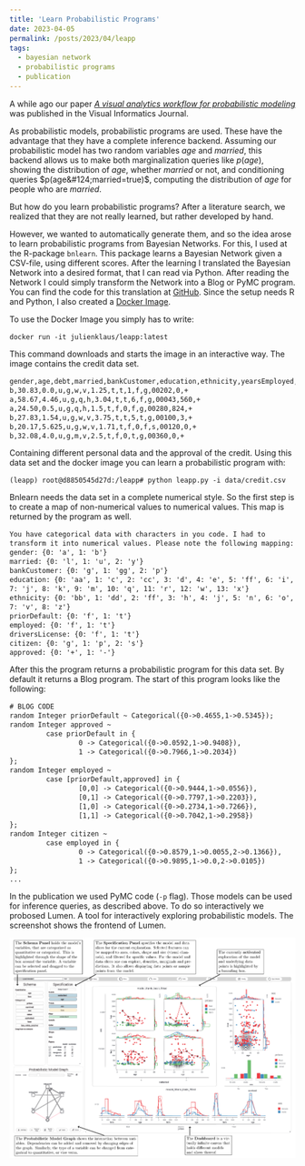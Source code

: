 ```yaml
---
title: 'Learn Probabilistic Programs'
date: 2023-04-05
permalink: /posts/2023/04/leapp
tags:
  - bayesian network
  - probabilistic programs
  - publication
---
```


A while ago our paper _[A visual analytics workflow for probabilistic modeling](https://www.sciencedirect.com/science/article/pii/S2468502X23000153)_ was published in the Visual Informatics Journal.

As probabilistic models, probabilistic programs are used. These have the advantage that they have a complete inference backend. Assuming our probabilistic model has two random variables $age$ and $married$, this backend allows us to make both marginalization queries like $p(age)$, showing the distribution of $age$, whether $married$ or not, and conditioning queries $p(age&#124;married=true)$, computing the distribution of $age$ for people who are $married$.

But how do you learn probabilistic programs? After a literature search, we realized that they are not really learned, but rather developed by hand. 

However, we wanted to automatically generate them, and so the idea arose to learn probabilistic programs from Bayesian Networks. For this, I used at the R-package `bnlearn`. This package learns a Bayesian Network given a CSV-file, using different scores. After the learning I translated the Bayesian Network into a desired format, that I can read via Python. After reading the Network I could simply transform the Network into a Blog or PyMC program. You can find the code for this translation at [GitHub](https://github.com/julien-klaus/leapp). Since the setup needs R and Python, I also created a [Docker Image](https://hub.docker.com/repository/docker/julienklaus/leapp/).

To use the Docker Image you simply has to write:
`````
docker run -it julienklaus/leapp:latest
`````

This command downloads and starts the image in an interactive way. The image contains the credit data set. 
````
gender,age,debt,married,bankCustomer,education,ethnicity,yearsEmployed,priorDefault,employed,creditScore,driversLicense,citizen,zipCode,income,approved
b,30.83,0.0,u,g,w,v,1.25,t,t,1,f,g,00202,0,+
a,58.67,4.46,u,g,q,h,3.04,t,t,6,f,g,00043,560,+
a,24.50,0.5,u,g,q,h,1.5,t,f,0,f,g,00280,824,+
b,27.83,1.54,u,g,w,v,3.75,t,t,5,t,g,00100,3,+
b,20.17,5.625,u,g,w,v,1.71,t,f,0,f,s,00120,0,+
b,32.08,4.0,u,g,m,v,2.5,t,f,0,t,g,00360,0,+
````
Containing different personal data and the approval of the credit. Using this data set and the docker image you can learn a probabilistic program with:
````
(leapp) root@d8850545d27d:/leapp# python leapp.py -i data/credit.csv
````
Bnlearn needs the data set in a complete numerical style. So the first step is to create a map of non-numerical values to numerical values. This map is returned by the program as well.
````
You have categorical data with characters in you code. I had to transform it into numerical values. Please note the following mapping:
gender: {0: 'a', 1: 'b'}
married: {0: 'l', 1: 'u', 2: 'y'}
bankCustomer: {0: 'g', 1: 'gg', 2: 'p'}
education: {0: 'aa', 1: 'c', 2: 'cc', 3: 'd', 4: 'e', 5: 'ff', 6: 'i', 7: 'j', 8: 'k', 9: 'm', 10: 'q', 11: 'r', 12: 'w', 13: 'x'}
ethnicity: {0: 'bb', 1: 'dd', 2: 'ff', 3: 'h', 4: 'j', 5: 'n', 6: 'o', 7: 'v', 8: 'z'}
priorDefault: {0: 'f', 1: 't'}
employed: {0: 'f', 1: 't'}
driversLicense: {0: 'f', 1: 't'}
citizen: {0: 'g', 1: 'p', 2: 's'}
approved: {0: '+', 1: '-'}
````
After this the program returns a probabilistic program for this data set. By default it returns a Blog program. The start of this program looks like the following:
````
# BLOG CODE
random Integer priorDefault ~ Categorical({0->0.4655,1->0.5345});
random Integer approved ~
         case priorDefault in {
                 0 -> Categorical({0->0.0592,1->0.9408}),
                 1 -> Categorical({0->0.7966,1->0.2034})
};
random Integer employed ~
         case [priorDefault,approved] in {
                 [0,0] -> Categorical({0->0.9444,1->0.0556}),
                 [0,1] -> Categorical({0->0.7797,1->0.2203}),
                 [1,0] -> Categorical({0->0.2734,1->0.7266}),
                 [1,1] -> Categorical({0->0.7042,1->0.2958})
};
random Integer citizen ~
         case employed in {
                 0 -> Categorical({0->0.8579,1->0.0055,2->0.1366}),
                 1 -> Categorical({0->0.9895,1->0.0,2->0.0105})
};
...
````
In the publication we used PyMC code (`-p` flag). Those models can be used for inference queries, as described above. To do so interactively we probosed Lumen. A tool for interactively exploring probabilistic models. The screenshot shows the frontend of Lumen.

![Lumen Frontend](/images/leapp.png) 